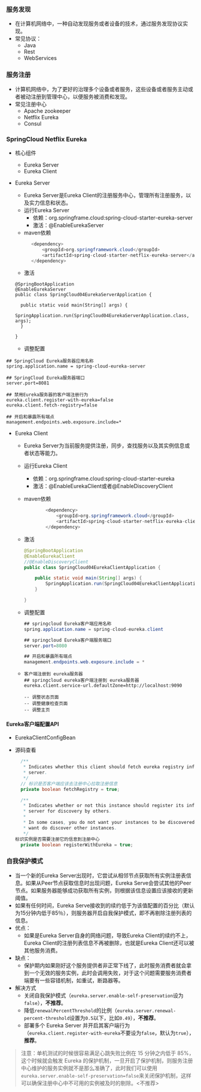 ### 服务发现

+ 在计算机网络中，一种自动发现服务或者设备的技术，通过服务发现协议实现。
+ 常见协议：
  + Java
  + Rest
  + WebServices



### 服务注册

+ 计算机网络中，为了更好的治理多个设备或者服务，这些设备或者服务主动或者被动注册到管理中心，以便服务被消费和发现。
+ 常见注册中心
  + Apache zookeeper
  + Netflix Eureka
  + Consul



### SpringCloud Netflix Eureka

+ 核心组件

  + Eureka Server
  + Eureka Client

+ Eureka Server

  + Eureka Server是Eureka Client的注册服务中心，管理所有注册服务，以及实力信息和状态。
  + 运行Eureka Server
    + 依赖：org.springframe.cloud:spring-cloud-starter-eureka-server
    + 激活：@EnableEurekaServer
  + maven依赖

  ```java
  		<dependency>
  			<groupId>org.springframework.cloud</groupId>
  			<artifactId>spring-cloud-starter-netflix-eureka-server</artifactId>
  		</dependency>
  ```

  + 激活

  ```
  @SpringBootApplication
  @EnableEurekaServer
  public class SpringCloud04EurekaServerApplication {
  
  	public static void main(String[] args) {
  		SpringApplication.run(SpringCloud04EurekaServerApplication.class, args);
  	}
  
  }
  ```

  + 调整配置

```properties
## SpringCloud Eureka服务器应用名称
spring.application.name = spring-cloud-eureka-server

## SpringCloud Eureka服务器端口
server.port=8081

## 禁用Eureka服务器的客户端注册行为
eureka.client.register-with-eureka=false
eureka.client.fetch-registry=false

## 开启和暴露所有端点
management.endpoints.web.exposure.include=*
```



+ Eureka Client

  + Eureka Server为当前服务提供注册，同步，查找服务以及其实例信息或者状态等能力。

  + 运行Eureka Client

    + 依赖：org.springframe.cloud:spring-cloud-starter-eureka
    + 激活：@EnableEurekaClient或者@EnableDiscoveryClient

  + maven依赖

    ```java
            <dependency>
                <groupId>org.springframework.cloud</groupId>
                <artifactId>spring-cloud-starter-netflix-eureka-client</artifactId>
            </dependency>
    ```

  + 激活

    ```java
    @SpringBootApplication
    @EnableEurekaClient
    //@EnableDiscoveryClient
    public class SpringCloud04EurekaClientApplication {
    
        public static void main(String[] args) {
            SpringApplication.run(SpringCloud04EurekaClientApplication.class, args);
        }
    
    }
    ```

  + 调整配置

    ```java
    ## springcloud Eureka客户端应用名称
    spring.application.name = spring-cloud-eureka.client
    
    ## springcloud Eureka客户端服务端口
    server.port=8080
    
    ## 开启和暴露所有端点
    management.endpoints.web.exposure.include = *
    ```

  + ```
    客户端注册到 eureka服务器
    ## springcloud eureka客户端注册到 eureka服务器
    eureka.client.service-url.defaultZone=http://localhost:9090
    
    -- 调整状态页面
    -- 调整健康检查页面
    -- 调整主页
    
    ```



#### Eureka客户端配置API

+ EurekaClientConfigBean

+ 源码查看

  ```java
  	/**
  	 * Indicates whether this client should fetch eureka registry information from eureka
  	 * server.
  	 */
  	// 标识是否客户端应该去注册中心拉取注册信息
  	private boolean fetchRegistry = true;
  
  	/**
  	 * Indicates whether or not this instance should register its information with eureka
  	 * server for discovery by others.
  	 *
  	 * In some cases, you do not want your instances to be discovered whereas you just
  	 * want do discover other instances.
  	 */
  标识实例是否需要注册它的信息到注册中心
  	private boolean registerWithEureka = true;
  ```




### 自我保护模式

+ 当一个新的Eureka Server出现时，它尝试从相邻节点获取所有实例注册表信息。如果从Peer节点获取信息时出现问题，Eureka Serve会尝试其他的Peer节点。如果服务器能够成功获取所有实例，则根据该信息设置应该接收的更新阈值。
+ 如果有任何时间，Eureka Serve接收到的续约低于为该值配置的百分比（默认为15分钟内低于85％），则服务器开启自我保护模式，即不再剔除注册列表的信息。
+ 优点：
  + 如果是Eureka Server自身的网络问题，导致Eureka Client的续约不上，Eureka Client的注册列表信息不再被删除，也就是Eureka Client还可以被其他服务消费。
+ 缺点：
  + 保护期内如果刚好这个服务提供者非正常下线了，此时服务消费者就会拿到一个无效的服务实例，此时会调用失败，对于这个问题需要服务消费者端要有一些容错机制，如重试，断路器等。
+ 解决方式
  + 关闭自我保护模式（`eureka.server.enable-self-preservation`设为`false`），**不推荐**。
  + 降低`renewalPercentThreshold`的比例（`eureka.server.renewal-percent-threshold`设置为`0.5`以下，比如`0.49`），**不推荐**。
  + 部署多个 Eureka Server 并开启其客户端行为（`eureka.client.register-with-eureka`不要设为`false`，默认为`true`），**推荐**。

> 注意：单机测试的时候很容易满足心跳失败比例在 15 分钟之内低于 85%，这个时候就会触发 Eureka 的保护机制，一旦开启了保护机制，则服务注册中心维护的服务实例就不是那么准确了，此时我们可以使用`eureka.server.enable-self-preservation=false`来关闭保护机制，这样可以确保注册中心中不可用的实例被及时的剔除。<不推荐>








